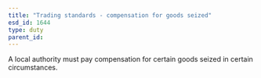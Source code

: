 ```yaml
---
title: "Trading standards - compensation for goods seized"
esd_id: 1644
type: duty
parent_id:  
---
```


A local authority must pay compensation for certain goods seized in certain circumstances.

